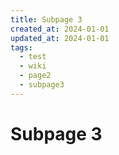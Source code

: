 ```yaml
---
title: Subpage 3
created_at: 2024-01-01
updated_at: 2024-01-01
tags:
  - test
  - wiki
  - page2
  - subpage3
---
```


# Subpage 3
